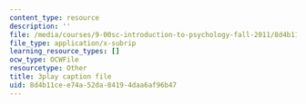```yaml
---
content_type: resource
description: ''
file: /media/courses/9-00sc-introduction-to-psychology-fall-2011/8d4b11cee74a52da84194daa6af96b47_SBrCPDC21f4.vtt
file_type: application/x-subrip
learning_resource_types: []
ocw_type: OCWFile
resourcetype: Other
title: 3play caption file
uid: 8d4b11ce-e74a-52da-8419-4daa6af96b47
---
```

